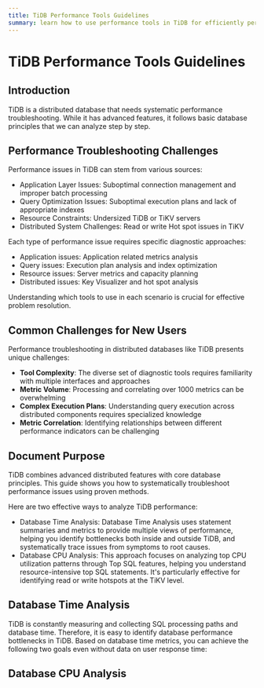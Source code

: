 ```yaml
---
title: TiDB Performance Tools Guidelines
summary: learn how to use performance tools in TiDB for efficiently performance troubleshooting 
---
```


# TiDB Performance Tools Guidelines

## Introduction

TiDB is a distributed database that needs systematic performance troubleshooting. While it has advanced features, it follows basic database principles that we can analyze step by step.

## Performance Troubleshooting Challenges

Performance issues in TiDB can stem from various sources:

- Application Layer Issues: Suboptimal connection management and improper batch processing
- Query Optimization Issues: Suboptimal execution plans and lack of appropriate indexes
- Resource Constraints: Undersized TiDB or TiKV servers
- Distributed System Challenges: Read or write Hot spot issues in TiKV

Each type of performance issue requires specific diagnostic approaches:

- Application issues: Application related metrics analysis
- Query issues: Execution plan analysis and index optimization
- Resource issues: Server metrics and capacity planning
- Distributed issues: Key Visualizer and hot spot analysis

Understanding which tools to use in each scenario is crucial for effective problem resolution.

## Common Challenges for New Users

Performance troubleshooting in distributed databases like TiDB presents unique challenges:

- **Tool Complexity**: The diverse set of diagnostic tools requires familiarity with multiple interfaces and approaches
- **Metric Volume**: Processing and correlating over 1000 metrics can be overwhelming
- **Complex Execution Plans**: Understanding query execution across distributed components requires specialized knowledge
- **Metric Correlation**: Identifying relationships between different performance indicators can be challenging

## Document Purpose

TiDB combines advanced distributed features with core database principles. This guide shows you how to systematically troubleshoot performance issues using proven methods.

Here are two effective ways to analyze TiDB performance:

- Database Time Analysis: Database Time Analysis uses statement summaries and metrics to provide multiple views of performance, helping you identify bottlenecks both inside and outside TiDB, and systematically trace issues from symptoms to root causes.
- Database CPU Analysis: This approach focuses on analyzing top CPU utilization patterns through Top SQL features, helping you understand resource-intensive top SQL statements. It's particularly effective for identifying read or write hotspots at the TiKV level.


## Database Time Analysis

TiDB is constantly measuring and collecting SQL processing paths and database time. Therefore, it is easy to identify database performance bottlenecks in TiDB. Based on database time metrics, you can achieve the following two goals even without data on user response time:


## Database CPU Analysis